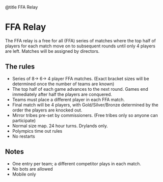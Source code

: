 @title FFA Relay

# FFA Relay

The FFA relay is a free for all (FFA) series of matches where the top half of players for each match move on to subsequent rounds until only 4 players are left. Matches will be assigned by directors.

## The rules
- Series of 8-> 6-> 4 player FFA matches. (Exact bracket sizes will be determined once the number of teams are known)
- The top half of each game advances to the next round. Games end immediately after half the players are conquered. 
- Teams must place a different player in each FFA match. 
- Final match will be 4 players, with Gold/Silver/Bronze determined by the order the players are knocked out. 
- Mirror tribes pre-set by commissioners. (Free tribes only so anyone can participate)
- Normal size map. 24 hour turns. Drylands only.
- Polympics time out rules
- No restarts

## Notes
- One entry per team; a different competitor plays in each match.
- No bots are allowed
- Mobile only

